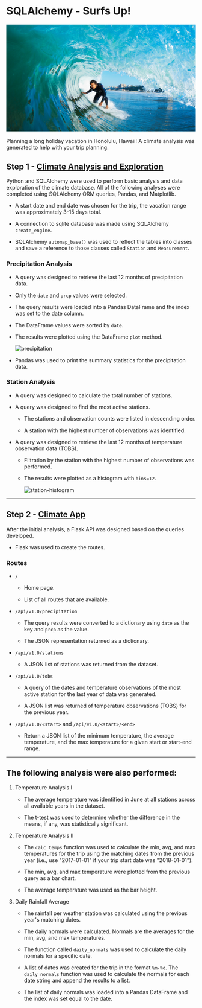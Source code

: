 # SQLAlchemy - Surfs Up!

![surfs-up.png](Images/surfs-up.png)

Planning a long holiday vacation in Honolulu, Hawaii! A climate analysis was generated to help with your trip planning.

## Step 1 - [Climate Analysis and Exploration](https://github.com/Chahnaz-Kbaisi/SQLAlchemy-Surfs-Up/blob/main/climate_starter.ipynb)

Python and SQLAlchemy were used to perform basic analysis and data exploration of the climate database. All of the following analyses were completed using SQLAlchemy ORM queries, Pandas, and Matplotlib.

* A start date and end date was chosen for the trip, the vacation range was approximately 3-15 days total.

* A connection to sqlite database was made using SQLAlchemy `create_engine`.

* SQLAlchemy `automap_base()` was used to reflect the tables into classes and save a reference to those classes called `Station` and `Measurement`.

### Precipitation Analysis

* A query was designed to retrieve the last 12 months of precipitation data.

* Only the `date` and `prcp` values were selected.

* The query results were loaded into a Pandas DataFrame and the index was set to the date column.

* The DataFrame values were sorted by `date`.

* The results were plotted using the DataFrame `plot` method.

  ![precipitation](https://github.com/Chahnaz-Kbaisi/SQLAlchemy-Surfs-Up/blob/main/Images/precipitation_data.png)

* Pandas was used to print the summary statistics for the precipitation data.

### Station Analysis

* A query was designed to calculate the total number of stations.

* A query was designed to find the most active stations.

  * The stations and observation counts were listed in descending order.

  * A station with the highest number of observations was identified.

* A query was designed to retrieve the last 12 months of temperature observation data (TOBS).

  * Filtration by the station with the highest number of observations was performed.

  * The results were plotted as a histogram with `bins=12`.

    ![station-histogram](https://github.com/Chahnaz-Kbaisi/SQLAlchemy-Surfs-Up/blob/main/Images/station_temp_observation.png)

- - -

## Step 2 - [Climate App](https://github.com/Chahnaz-Kbaisi/SQLAlchemy-Surfs-Up/blob/main/climate_app.py)

After the initial analysis, a Flask API was designed based on the queries developed.

* Flask was used to create the routes.

### Routes

* `/`

  * Home page.

  * List of all routes that are available.

* `/api/v1.0/precipitation`

  * The query results were converted to a dictionary using `date` as the key and `prcp` as the value.

  * The JSON representation returned as a dictionary.

* `/api/v1.0/stations`

  * A JSON list of stations was returned from the dataset.

* `/api/v1.0/tobs`
  * A query of the dates and temperature observations of the most active station for the last year of data was generated.
  
  * A JSON list was returned of temperature observations (TOBS) for the previous year.

* `/api/v1.0/<start>` and `/api/v1.0/<start>/<end>`

  * Return a JSON list of the minimum temperature, the average temperature, and the max temperature for a given start or start-end range.
- - -

## The following analysis were also performed:

1. Temperature Analysis I

   * The average temperature was identified in June at all stations across all available years in the dataset.

   * The t-test was used to determine whether the difference in the means, if any, was statistically significant. 

2. Temperature Analysis II

   * The `calc_temps` function was used to calculate the min, avg, and max temperatures for the trip using the matching dates from the previous year (i.e., use "2017-01-01" if your trip start date was "2018-01-01").

   * The min, avg, and max temperature were plotted from the previous query as a bar chart.

   * The average temperature was used as the bar height.
    
3. Daily Rainfall Average

   * The rainfall per weather station was calculated using the previous year's matching dates.

   * The daily normals were calculated. Normals are the averages for the min, avg, and max temperatures.

   * The function called `daily_normals` was used to calculate the daily normals for a specific date. 

   * A list of dates was created for the trip in the format `%m-%d`. The `daily_normals` function was used to calculate the normals for each date string and append the results to a list.

   * The list of daily normals was loaded into a Pandas DataFrame and the index was set equal to the date.
